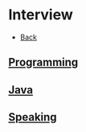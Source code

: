 # Interview

+ [Back](../README.md)

## [Programming](PROGRAMMING.md)
## [Java](JAVA.md)
## [Speaking](SPEAK.md)
